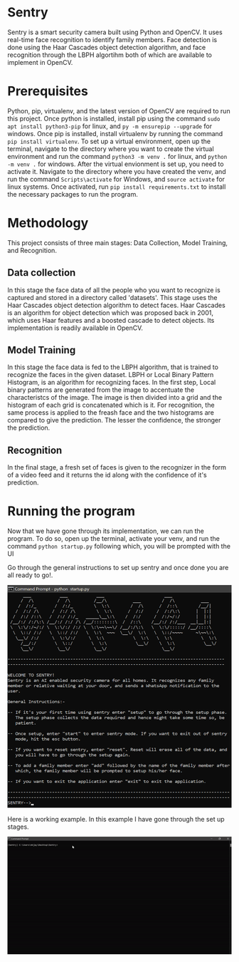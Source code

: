 # Sentry
Sentry is a smart security camera built using Python and OpenCV. It uses real-time face recognition to identify family members. Face detection is done using the 
Haar Cascades object detection algorithm, and face recognition through the LBPH algortihm both of which are available to implement in OpenCV.

# Prerequisites
Python, pip, virtualenv, and the latest version of OpenCV are required to run this project. Once python is installed, install pip using the command ```sudo apt install python3-pip``` for linux, and ```py -m ensurepip --upgrade``` for windows. Once pip is installed, install virtualenv by running the command ```pip install virtualenv```.
To set up a virtual environment, open up the terminal, navigate to the directory where you want to create the virtual environment and run the command ```python3 -m venv .``` for linux, and ```python -m venv .``` for windows.
After the virtual envionment is set up, you need to activate it. Navigate to the directory where you have created the venv, and run the command ```Scripts\activate``` for Windows, and ```source activate``` for linux systems.
Once activated, run ```pip install requirements.txt``` to install the necessary packages to run the program.

# Methodology
This project consists of three main stages: Data Collection, Model Training, and Recognition.

## Data collection
In this stage the face data of all the people who you want to recognize is captured and stored in a directory called 'datasets'. This stage uses the Haar Cascades object detection algorithm to detect faces. Haar Cascades is an algorithm for object detection which was proposed back in 2001, which uses Haar features and a boosted cascade to detect objects. Its implementation is readily available in OpenCV.
## Model Training
In this stage the face data is fed to the LBPH algorithm, that is trained to recognize the faces in the given dataset. LBPH or Local Binary Pattern Histogram, is an algorithm for recognizing faces. In the first step, Local binary patterns are generated from the image to accentuate the characteristcs of the image. The image is then divided into a grid and the histogram of each grid is concatenated which is it. 
For recognition, the same process is applied to the freash face and the two histograms are compared to give the prediction. The lesser the confidence, the stronger the prediction.
## Recognition 
In the final stage, a fresh set of faces is given to the recognizer in the form of a video feed and it returns the id along with the confidence of it's prediction.

# Running the program
Now that we have gone through its implementation, we can run the program. To do so, open up the terminal, activate your venv, and run the command ```python startup.py```
following which, you will be prompted with the UI 

Go through the general instructions to set up sentry and once done you are all ready to go!.

<img src="resources/startup.png" width = "550" height = "500">

Here is a working example. In this example I have gone through the set up stages.

![demo](resources/sentry_demo.gif)



